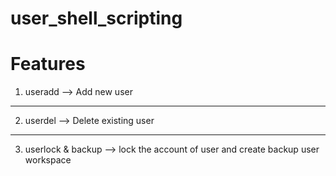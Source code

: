 # user_shell_scripting

Features
===============


1. useradd --> Add new user
---------------------------------------

2. userdel --> Delete existing user 
------------------------------------

3. userlock & backup -->  lock the account of user and create backup user workspace

